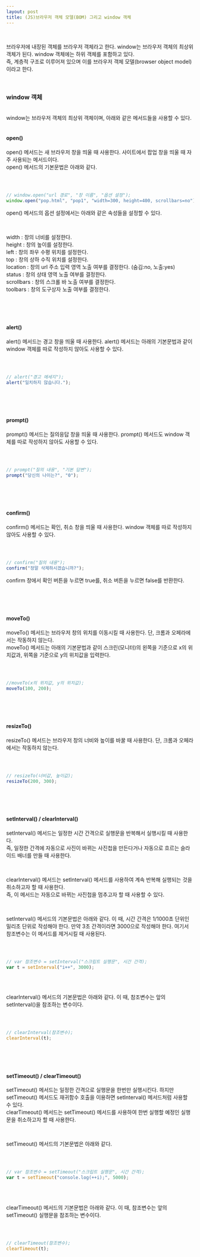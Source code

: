 ```yaml
---
layout: post
title: (JS)브라우저 객체 모델(BOM) 그리고 window 객체
---
```

<br>

브라우저에 내장된 객체를 브라우저 객체라고 한다. window는 브라우저 객체의 최상위 객체가 된다. window 객체에는 하위 객체를 포함하고 있다.  
즉, 계층적 구조로 이루어져 있으며 이를 브라우저 객체 모델(browser object model)이라고 한다.

<br>


### window 객체

<br>
window는 브라우저 객체의 최상위 객체이며, 아래와 같은 메서드들을 사용할 수 있다.

<br>
<br>

#### open()

open() 메서드는 새 브라우저 창을 띄울 때 사용한다. 사이트에서 팝업 창을 띄울 때 자주 사용되는 메서드이다.  
open() 메서드의 기본문법은 아래와 같다.

<br>

``` javascript

// window.open("url 경로", "창 이름", "옵션 설정");
window.open("pop.html", "pop1", "width=300, height=400, scrollbars=no");

```

open() 메서드의 옵션 설정에서는 아래와 같은 속성들을 설정할 수 있다.

<br>

width : 창의 너비를 설정한다.  
height : 창의 높이를 설정한다.  
left : 창의 좌우 수평 위치를 설정한다.  
top : 창의 상하 수직 위치를 설정한다.  
location : 창의 url 주소 입력 영역 노출 여부를 결정한다. (숨김:no, 노출:yes)  
status : 창의 상태 영역 노출 여부를 결정한다.  
scrollbars : 창의 스크롤 바 노출 여부를 결정한다.  
toolbars : 창의 도구상자 노출 여부를 결정한다.  

<br>
<br>
<br>

#### alert()

alert() 메서드는 경고 창을 띄울 때 사용한다. alert() 메서드는 아래의 기본문법과 같이 window 객체를 따로 작성하지 않아도 사용할 수 있다.

<br>

``` javascript

// alert("경고 메세지");
alert("일치하지 않습니다.");

```

<br>
<br>
<br>

#### prompt()

prompt() 메서드는 질의응답 창을 띄울 때 사용한다. prompt() 메서드도 window 객체를 따로 작성하지 않아도 사용할 수 있다.

<br>

``` javascript

// prompt("질의 내용", "기본 답변");
prompt("당신의 나이는?", "0");

```

<br>
<br>
<br>

#### confirm()

confirm() 메서드는 확인, 취소 창을 띄울 때 사용한다. window 객체를 따로 작성하지 않아도 사용할 수 있다.

<br>

``` javascript

// confirm("질의 내용");
confirm("정말 삭제하시겠습니까?");

```

confirm 창에서 확인 버튼을 누르면 true를, 취소 버튼을 누르면 false를 반환한다.

<br>
<br>
<br>

#### moveTo()

moveTo() 메서드는 브라우저 창의 위치를 이동시킬 때 사용한다. 단, 크롬과 오페라에서는 작동하지 않는다.  
moveTo() 메서드는 아래의 기본문법과 같이 스크린(모니터)의 왼쪽을 기준으로 x의 위치값과, 위쪽을 기준으로 y의 위치값을 입력한다.

<br>

``` javascript

//moveTo(x의 위치값, y의 위치값);
moveTo(100, 200);

```

<br>
<br>
<br>

#### resizeTo()

resizeTo() 메서드는 브라우저 창의 너비와 높이를 바꿀 때 사용한다. 단, 크롬과 오페라에서는 작동하지 않는다. 

<br>

``` javascript

// resizeTo(너비값, 높이값);
resizeTo(200, 300);

```

<br>
<br>
<br>

#### setInterval() / clearInterval()

setInterval() 메서드는 일정한 시간 간격으로 실행문을 반복해서 실행시킬 때 사용한다.  
즉, 일정한 간격에 자동으로 사진이 바뀌는 사진첩을 만든다거나 자동으로 흐르는 슬라이드 배너를 만들 때 사용한다. 

<br>

clearInterval() 메서드는 setInterval() 메서드를 사용하여 계속 반복해 실행되는 것을 취소하고자 할 때 사용한다.  
즉, 이 메서드는 자동으로 바뀌는 사진첩을 멈추고자 할 때 사용할 수 있다.

<br>

setInterval() 메서드의 기본문법은 아래와 같다. 이 때, 시간 간격은 1/1000초 단위인 밀리초 단위로 작성해야 한다. 만약 3초 간격이라면 3000으로 작성해야 한다. 여기서 참조변수는 이 메서드를 제거시킬 때 사용된다. 

<br>

``` javascript

// var 참조변수 = setInterval("스크립트 실행문", 시간 간격);
var t = setInterval("i++", 3000);

```

<br>
<br>

clearInterval() 메서드의 기본문법은 아래와 같다. 이 때, 참조변수는 앞의 setInterval()을 참조하는 변수이다.

<br>

``` javascript

// clearInterval(참조변수);
clearInterval(t);

```

<br>
<br>
<br>

#### setTimeout() / clearTimeout()

setTimeout() 메서드는 일정한 간격으로 실행문을 한번만 실행시킨다. 하지만 setTimeout() 메서드도 재귀함수 호출을 이용하면 setInterval() 메서드처럼 사용할 수 있다.  
clearTimeout() 메서드는 setTimeout() 메서드를 사용하여 한번 실행할 예정인 실행문을 취소하고자 할 때 사용한다.

<br>

setTimeout() 메서드의 기본문법은 아래와 같다.

<br>

``` javascript

// var 참조변수 = setTimeout("스크립트 실행문", 시간 간격);
var t = setTimeout("console.log(++i);", 5000);

```

<br>
<br>

clearTimeout() 메서드의 기본문법은 아래와 같다. 이 때, 참조변수는 앞의 setTimeout() 실행문을 참조하는 변수이다.

<br>

``` javascript

// clearTimeout(참조변수);
clearTimeout(t);

```

<br>
